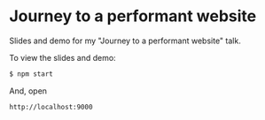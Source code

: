 # Journey to a performant website

Slides and demo for my "Journey to a performant website" talk. 

To view the slides and demo:

```bash
$ npm start
```

And, open

`http://localhost:9000`